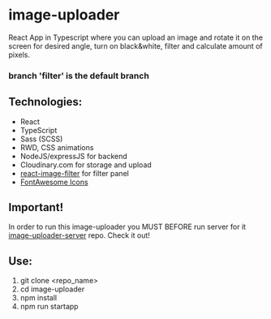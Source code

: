 # image-uploader
React App in Typescript where you can upload an image and rotate it on the screen for desired angle, turn on black&white, filter and calculate amount of pixels. 

### branch 'filter' is the default branch

## Technologies:
  - React
  - TypeScript
  - Sass (SCSS)
  - RWD, CSS animations
  - NodeJS/expressJS for backend
  - Cloudinary.com for storage and upload
  - [react-image-filter](https://github.com/Stanko/react-image-filter) for filter panel
  - [FontAwesome Icons](https://fontawesome.com/icons?d=gallery)

## Important!
In order to run this image-uploader you MUST BEFORE run server for it [image-uploader-server](https://github.com/PetKatt/image-uploader-server) repo. Check it out!

## Use:
1. git clone <repo_name>
2. cd image-uploader
3. npm install
4. npm run startapp
